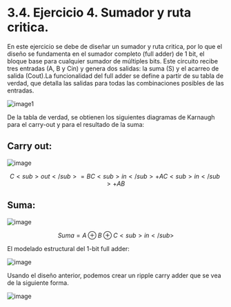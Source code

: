 # 3.4. Ejercicio 4. Sumador y ruta critica.
En este ejercicio se debe de diseñar un sumador y ruta critica, por lo que el diseño se fundamenta en el sumador completo (full adder)
de 1 bit, el bloque base para cualquier sumador de múltiples bits. Este circuito recibe tres entradas (A, B y Cin) y genera dos salidas:
la suma (S) y el acarreo de salida (Cout).La funcionalidad del full adder se define a partir de su tabla de verdad, que detalla las salidas
para todas las combinaciones posibles de las entradas.

![image1](https://github.com/Jsuare/Taller-de-diseno-digital/blob/a01721797d882ebf84e55ed57a9dd98f21f2da69/Laboratorio1/Imagenes%20para%20el%20planteamiento/pro4fo1.png)

De la tabla de verdad, se obtienen los siguientes diagramas de Karnaugh para el carry-out y para el resultado de la suma:
## Carry out: 

![image](https://github.com/Jsuare/Taller-de-diseno-digital/blob/b8d0a6445d96f669e9b6891b9e9b9d3c24869e79/Laboratorio1/Imagenes%20para%20el%20planteamiento/pro4fo4.png)

```math
C<sub>out</sub> = BC<sub>in</sub> + AC<sub>in</sub> + AB
```

## Suma:

![image](https://github.com/Jsuare/Taller-de-diseno-digital/blob/b8d0a6445d96f669e9b6891b9e9b9d3c24869e79/Laboratorio1/Imagenes%20para%20el%20planteamiento/por4fo3.png)

```math
Suma = A ⊕ B ⊕ C<sub>in</sub>
```
El modelado estructural del 1-bit full adder:

![image](https://github.com/Jsuare/Taller-de-diseno-digital/blob/b8d0a6445d96f669e9b6891b9e9b9d3c24869e79/Laboratorio1/Imagenes%20para%20el%20planteamiento/image.png)

Usando el diseño anterior, podemos crear un ripple carry adder que se vea de la siguiente forma.

![image](https://github.com/Jsuare/Taller-de-diseno-digital/blob/6fad5de37fcf9668571f66ee5b99f92eafc55bb8/Laboratorio1/Imagenes%20para%20el%20planteamiento/image.png)

